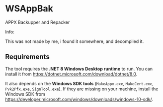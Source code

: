 # WSAppBak
 APPX Backupper and Repacker
 
Info:

This was not made by me, i found it somewhere, and decompiled it.

## Requirements

The tool requires the **.NET 8 Windows Desktop runtime** to run. You can install
it from <https://dotnet.microsoft.com/download/dotnet/8.0>.

It also depends on the **Windows SDK tools** (`MakeAppx.exe`, `MakeCert.exe`,
`Pvk2Pfx.exe`, `SignTool.exe`). If they are missing on your machine, install the
Windows SDK from <https://developer.microsoft.com/windows/downloads/windows-10-sdk/>.
